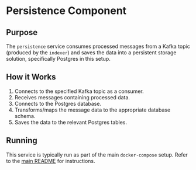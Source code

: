 # Persistence Component

## Purpose

The `persistence` service consumes processed messages from a Kafka topic (produced by the `indexer`) and saves the data into a persistent storage solution, specifically Postgres in this setup.

## How it Works

1.  Connects to the specified Kafka topic as a consumer.
2.  Receives messages containing processed data.
3.  Connects to the Postgres database.
4.  Transforms/maps the message data to the appropriate database schema.
5.  Saves the data to the relevant Postgres tables.

## Running

This service is typically run as part of the main `docker-compose` setup. Refer to the [main README](../README.md) for instructions.

